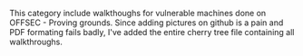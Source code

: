 This category include walkthoughs for vulnerable machines done on OFFSEC - Proving grounds.
Since adding pictures on github is a pain and PDF formating fails badly, I've added the entire cherry tree file containing all walkthroughs.
